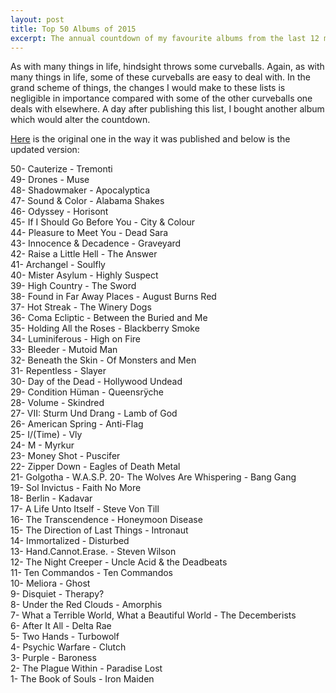 ```yaml
---
layout: post
title: Top 50 Albums of 2015
excerpt: The annual countdown of my favourite albums from the last 12 months.
---
```

As with many things in life, hindsight throws some curveballs. Again, as with many things in life, some of these curveballs are easy to deal with. In the grand scheme of things, the changes I would make to these lists is negligible in importance compared with some of the other curveballs one deals with elsewhere. A day after publishing this list, I bought another album which would alter the countdown.  

[Here](http://thisisthebru.com/top-50-albums-of-2015) is the original one in the way it was published and below is the updated version:   

50- Cauterize - Tremonti  
49- Drones - Muse  
48- Shadowmaker - Apocalyptica  
47- Sound & Color - Alabama Shakes  
46- Odyssey - Horisont  
45- If I Should Go Before You - City & Colour  
44- Pleasure to Meet You - Dead Sara  
43- Innocence & Decadence - Graveyard  
42- Raise a Little Hell - The Answer  
41- Archangel - Soulfly  
40- Mister Asylum - Highly Suspect  
39- High Country - The Sword  
38- Found in Far Away Places - August Burns Red  
37- Hot Streak - The Winery Dogs  
36- Coma Ecliptic - Between the Buried and Me  
35- Holding All the Roses - Blackberry Smoke  
34- Luminiferous - High on Fire  
33- Bleeder - Mutoid Man  
32- Beneath the Skin - Of Monsters and Men  
31- Repentless - Slayer  
30- Day of the Dead - Hollywood Undead  
29- Condition Hüman - Queensrÿche  
28- Volume - Skindred  
27- VII: Sturm Und Drang - Lamb of God  
26- American Spring - Anti-Flag  
25- I/(Time) - Vly  
24- M - Myrkur  
23- Money Shot - Puscifer  
22- Zipper Down - Eagles of Death Metal  
21- Golgotha - W.A.S.P.
20- The Wolves Are Whispering - Bang Gang  
19- Sol Invictus - Faith No More  
18- Berlin - Kadavar  
17- A Life Unto Itself - Steve Von Till  
16- The Transcendence - Honeymoon Disease  
15- The Direction of Last Things - Intronaut  
14- Immortalized - Disturbed  
13- Hand.Cannot.Erase. - Steven Wilson  
12- The Night Creeper - Uncle Acid & the Deadbeats  
11- Ten Commandos - Ten Commandos  
10- Meliora - Ghost  
9- Disquiet - Therapy?  
8- Under the Red Clouds - Amorphis  
7- What a Terrible World, What a Beautiful World - The Decemberists  
6- After It All - Delta Rae  
5- Two Hands - Turbowolf  
4- Psychic Warfare - Clutch  
3- Purple - Baroness  
2- The Plague Within - Paradise Lost  
1- The Book of Souls - Iron Maiden


